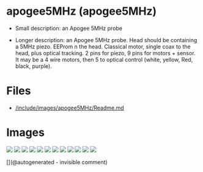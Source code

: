 # apogee5MHz (apogee5MHz)

* Small description: an Apogee 5MHz probe

* Longer description: an Apogee 5MHz probe. Head should be containing a 5MHz piezo. EEProm n the head. Classical motor, single coax to the head, plus optical tracking. 2 pins for piezo, 9 pins for motors + sensor. It may be a 4 wire motors, then 5 to optical control (white, yellow, Red, black, purple).

# Files

* [/include/images/apogee5MHz/Readme.md](/include/images/apogee5MHz/Readme.md)


# Images

![](/include/images/apogee5MHz/P_20180831_205237.jpg)
![](/include/images/apogee5MHz/P_20180831_205833.jpg)
![](/include/images/apogee5MHz/P_20180831_205358.jpg)
![](/include/images/apogee5MHz/P_20180831_210111.jpg)
![](/include/images/apogee5MHz/P_20180831_205524.jpg)
![](/include/images/apogee5MHz/P_20180831_205539.jpg)
![](/include/images/apogee5MHz/P_20180831_205659.jpg)
![](/include/images/apogee5MHz/P_20180831_205430.jpg)
![](/include/images/apogee5MHz/P_20180831_205225.jpg)
![](/include/images/apogee5MHz/P_20180831_205534.jpg)
![](/include/images/apogee5MHz/P_20180831_205348.jpg)
![](/include/images/apogee5MHz/P_20180831_210151.jpg)




[](@autogenerated - invisible comment)